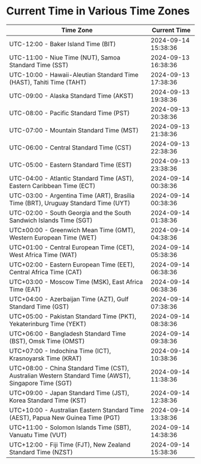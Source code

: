 # Current Time in Various Time Zones

| Time Zone | Current Time |
|-----------|--------------|
| UTC-12:00 - Baker Island Time (BIT) | 2024-09-14 15:38:36 |
| UTC-11:00 - Niue Time (NUT), Samoa Standard Time (SST) | 2024-09-13 16:38:36 |
| UTC-10:00 - Hawaii-Aleutian Standard Time (HAST), Tahiti Time (TAHT) | 2024-09-13 17:38:36 |
| UTC-09:00 - Alaska Standard Time (AKST) | 2024-09-13 19:38:36 |
| UTC-08:00 - Pacific Standard Time (PST) | 2024-09-13 20:38:36 |
| UTC-07:00 - Mountain Standard Time (MST) | 2024-09-13 21:38:36 |
| UTC-06:00 - Central Standard Time (CST) | 2024-09-13 22:38:36 |
| UTC-05:00 - Eastern Standard Time (EST) | 2024-09-13 23:38:36 |
| UTC-04:00 - Atlantic Standard Time (AST), Eastern Caribbean Time (ECT) | 2024-09-14 00:38:36 |
| UTC-03:00 - Argentina Time (ART), Brasília Time (BRT), Uruguay Standard Time (UYT) | 2024-09-14 00:38:36 |
| UTC-02:00 - South Georgia and the South Sandwich Islands Time (SGT) | 2024-09-14 01:38:36 |
| UTC±00:00 - Greenwich Mean Time (GMT), Western European Time (WET) | 2024-09-14 04:38:36 |
| UTC+01:00 - Central European Time (CET), West Africa Time (WAT) | 2024-09-14 05:38:36 |
| UTC+02:00 - Eastern European Time (EET), Central Africa Time (CAT) | 2024-09-14 06:38:36 |
| UTC+03:00 - Moscow Time (MSK), East Africa Time (EAT) | 2024-09-14 06:38:36 |
| UTC+04:00 - Azerbaijan Time (AZT), Gulf Standard Time (GST) | 2024-09-14 07:38:36 |
| UTC+05:00 - Pakistan Standard Time (PKT), Yekaterinburg Time (YEKT) | 2024-09-14 08:38:36 |
| UTC+06:00 - Bangladesh Standard Time (BST), Omsk Time (OMST) | 2024-09-14 09:38:36 |
| UTC+07:00 - Indochina Time (ICT), Krasnoyarsk Time (KRAT) | 2024-09-14 10:38:36 |
| UTC+08:00 - China Standard Time (CST), Australian Western Standard Time (AWST), Singapore Time (SGT) | 2024-09-14 11:38:36 |
| UTC+09:00 - Japan Standard Time (JST), Korea Standard Time (KST) | 2024-09-14 12:38:36 |
| UTC+10:00 - Australian Eastern Standard Time (AEST), Papua New Guinea Time (PGT) | 2024-09-14 13:38:36 |
| UTC+11:00 - Solomon Islands Time (SBT), Vanuatu Time (VUT) | 2024-09-14 14:38:36 |
| UTC+12:00 - Fiji Time (FJT), New Zealand Standard Time (NZST) | 2024-09-14 15:38:36 |
